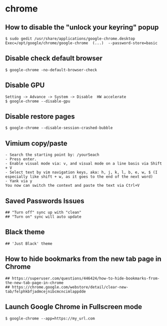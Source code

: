 chrome
======

## How to disable the "unlock your keyring" popup

    $ sudo gedit /usr/share/applications/google-chrome.desktop
    Exec=/opt/google/chrome/google-chrome  (...)  --password-store=basic

## Disable check default browser

    $ google-chrome -no-default-browser-check

## Disable GPU

    Setting -> Advance -> System -> Disable  HW accelerate
    $ google-chrome --disable-gpu

## Disable restore pages

    $ google-chrome --disable-session-crashed-bubble

## Vimium copy/paste

    - Search the starting point by: /yourSeach
    - Press enter.
    - Enable visual mode via: v, and visual mode on a line basis via Shift + V
    - Select text by vim navigation keys, aka: h, j, k, l, b, e, w, $ (I especially like shift + w, as it goes to the end of the next word)
    - Yank via y
    You now can switch the context and paste the text via Ctrl+V

## Saved Passwords Issues

    ## "Turn off" sync up with "clean"
    ## "Turn on" sync will auto update

## Black theme

    ## 'Just Black' theme

## How to hide bookmarks from the new tab page in Chrome

    ## https://superuser.com/questions/446424/how-to-hide-bookmarks-from-the-new-tab-page-in-chrome
    ## https://chrome.google.com/webstore/detail/clear-new-tab/felphkbfjadmcejnibcmcncimlappdde

## Launch Google Chrome in Fullscreen mode

    $ google-chrome --app=https://my_url.com
